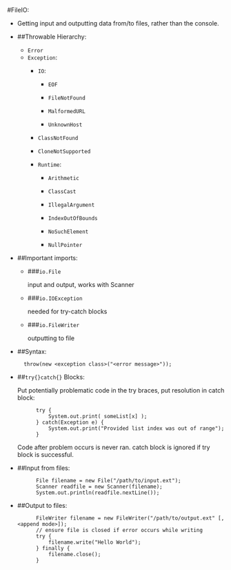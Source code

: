 #FileIO:

* Getting input and outputting data from/to files, rather than the console.

* ##Throwable Hierarchy:

    * `Error`
    * `Exception`:
        * `IO`:

            * `EOF`

            * `FileNotFound`

            * `MalformedURL`

            * `UnknownHost`

        * `ClassNotFound`
        * `CloneNotSupported`
        * `Runtime`:

            * `Arithmetic`

            * `ClassCast`

            * `IllegalArgument`

            * `IndexOutOfBounds`

            * `NoSuchElement`

            * `NullPointer`

* ##Important imports:

    * ###`io.File`

        input and output, works with Scanner

    * ###`io.IOException`

        needed for try-catch blocks

    * ###`io.FileWriter`

        outputting to file

* ##Syntax:

        throw(new <exception class>("<error message>"));

* ##`try{}catch{}` Blocks:

    Put potentially problematic code in the try braces, put resolution in catch block:

            try {
                System.out.print( someList[x] );
            } catch(Exception e) {
                System.out.print("Provided list index was out of range");
            }
    Code after problem occurs is never ran. catch block is ignored if try block is successful.

* ##Input from files:

            File filename = new File("/path/to/input.ext");
            Scanner readfile = new Scanner(filename);
            System.out.println(readfile.nextLine());

* ##Output to files:

            FileWriter filename = new FileWriter("/path/to/output.ext" [, <append mode>]);
            // ensure file is closed if error occurs while writing
            try {
                filename.write("Hello World");
            } finally {
                filename.close();
            }


